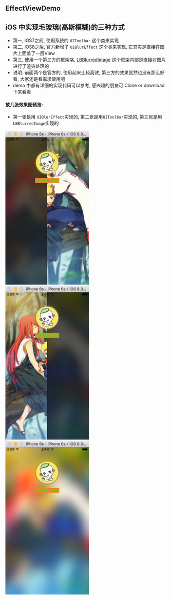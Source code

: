 ## EffectViewDemo
## iOS 中实现毛玻璃(高斯模糊)的三种方式
  * 第一, iOS7之前, 使用系统的 `UIToolbar` 这个类来实现
  * 第二, iOS8之后, 官方新增了 `UIBlurEffect` 这个类来实现, 它其实是直接在图片上面盖了一层View
  * 第三, 使用一个第三方的框架咯, [LBBlurredImage](https://github.com/lukabernardi/LBBlurredImage) 这个框架内部是直接对图片进行了渲染处理的
  * 说明: 前面两个是官方的, 使用起来比较高效, 第三方的效果显然也没有那么好看, 大家还是看需求使用吧
  * demo 中都有详细的实现代码可以参考, 感兴趣的朋友可 Clone or download 下来看看

#### 放几张效果图预览: 
  * 第一张是用 `UIBlurEffect`实现的,  第二张是用`UIToolbar`实现的,  第三张是用`LBBlurredImage`实现的
  
<img src="IMAGE/img_002.png?v=3&s=100" alt="GitHub" title="截图001" width="260" height="480"/> 
<img src="IMAGE/img_003.png?v=3&s=100" alt="GitHub" title="截图002" width="260" height="480"/> 
<img src="IMAGE/img_001.png?v=3&s=100" alt="GitHub" title="截图003" width="260" height="480"/> 
